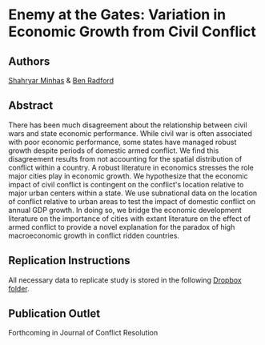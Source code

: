 # Enemy at the Gates: Variation in Economic Growth from Civil Conflict

Authors
---
[Shahryar Minhas](http://s7minhas.com/) & [Ben Radford](benradford.com)

Abstract
---
There has been much disagreement about the relationship between civil wars and state economic performance. While civil war is often associated with poor economic performance, some states have managed robust growth despite periods of domestic armed conflict. We find this disagreement results from not accounting for the spatial distribution of conflict within a country. A robust literature in economics stresses the role major cities play in economic growth. We hypothesize that the economic impact of civil conflict is contingent on the conflict's location relative to major urban centers within a state. We use subnational data on the location of conflict relative to urban areas to test the impact of domestic conflict on annual GDP growth. In doing so, we bridge the economic development literature on the importance of cities with extant literature on the effect of armed conflict to provide a novel explanation for the paradox of high macroeconomic growth in conflict ridden countries. 

Replication Instructions
---
All necessary data to replicate study is stored in the following [Dropbox folder](https://www.dropbox.com/sh/kuntud03b5pm37x/AABQ92j57173yS5PSe9fFXSJa?dl=0).

Publication Outlet
---
Forthcoming in Journal of Conflict Resolution
